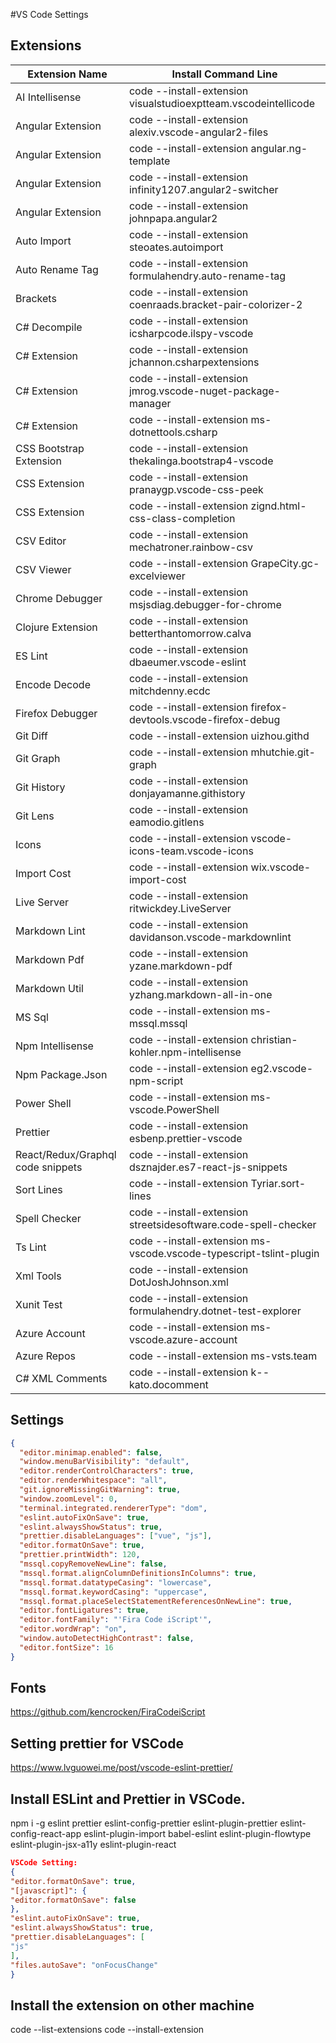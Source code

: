 #VS Code Settings

## Extensions

| Extension Name                    | Install Command Line                                               |
| --------------------------------- | ------------------------------------------------------------------ |
| AI Intellisense                   | code --install-extension visualstudioexptteam.vscodeintellicode    |
| Angular Extension                 | code --install-extension alexiv.vscode-angular2-files              |
| Angular Extension                 | code --install-extension angular.ng-template                       |
| Angular Extension                 | code --install-extension infinity1207.angular2-switcher            |
| Angular Extension                 | code --install-extension johnpapa.angular2                         |
| Auto Import                       | code --install-extension steoates.autoimport                       |
| Auto Rename Tag                   | code --install-extension formulahendry.auto-rename-tag             |
| Brackets                          | code --install-extension coenraads.bracket-pair-colorizer-2        |
| C# Decompile                      | code --install-extension icsharpcode.ilspy-vscode                  |
| C# Extension                      | code --install-extension jchannon.csharpextensions                 |
| C# Extension                      | code --install-extension jmrog.vscode-nuget-package-manager        |
| C# Extension                      | code --install-extension ms-dotnettools.csharp                     |
| CSS Bootstrap Extension           | code --install-extension thekalinga.bootstrap4-vscode              |
| CSS Extension                     | code --install-extension pranaygp.vscode-css-peek                  |
| CSS Extension                     | code --install-extension zignd.html-css-class-completion           |
| CSV Editor                        | code --install-extension mechatroner.rainbow-csv                   |
| CSV Viewer                        | code --install-extension GrapeCity.gc-excelviewer                  |
| Chrome Debugger                   | code --install-extension msjsdiag.debugger-for-chrome              |
| Clojure Extension                 | code --install-extension betterthantomorrow.calva                  |
| ES Lint                           | code --install-extension dbaeumer.vscode-eslint                    |
| Encode Decode                     | code --install-extension mitchdenny.ecdc                           |
| Firefox Debugger                  | code --install-extension firefox-devtools.vscode-firefox-debug     |
| Git Diff                          | code --install-extension uizhou.githd                              |
| Git Graph                         | code --install-extension mhutchie.git-graph                        |
| Git History                       | code --install-extension donjayamanne.githistory                   |
| Git Lens                          | code --install-extension eamodio.gitlens                           |
| Icons                             | code --install-extension vscode-icons-team.vscode-icons            |
| Import Cost                       | code --install-extension wix.vscode-import-cost                    |
| Live Server                       | code --install-extension ritwickdey.LiveServer                     |
| Markdown Lint                     | code --install-extension davidanson.vscode-markdownlint            |
| Markdown Pdf                      | code --install-extension yzane.markdown-pdf                        |
| Markdown Util                     | code --install-extension yzhang.markdown-all-in-one                |
| MS Sql                            | code --install-extension ms-mssql.mssql                            |
| Npm Intellisense                  | code --install-extension christian-kohler.npm-intellisense         |
| Npm Package.Json                  | code --install-extension eg2.vscode-npm-script                     |
| Power Shell                       | code --install-extension ms-vscode.PowerShell                      |
| Prettier                          | code --install-extension esbenp.prettier-vscode                    |
| React/Redux/Graphql code snippets | code --install-extension dsznajder.es7-react-js-snippets           |
| Sort Lines                        | code --install-extension Tyriar.sort-lines                         |
| Spell Checker                     | code --install-extension streetsidesoftware.code-spell-checker     |
| Ts Lint                           | code --install-extension ms-vscode.vscode-typescript-tslint-plugin |
| Xml Tools                         | code --install-extension DotJoshJohnson.xml                        |
| Xunit Test                        | code --install-extension formulahendry.dotnet-test-explorer        |
| Azure Account                     | code --install-extension ms-vscode.azure-account                   |
| Azure Repos                       | code --install-extension ms-vsts.team                              |
| C# XML Comments                   | code --install-extension k--kato.docomment                         |

## Settings

```json
{
  "editor.minimap.enabled": false,
  "window.menuBarVisibility": "default",
  "editor.renderControlCharacters": true,
  "editor.renderWhitespace": "all",
  "git.ignoreMissingGitWarning": true,
  "window.zoomLevel": 0,
  "terminal.integrated.rendererType": "dom",
  "eslint.autoFixOnSave": true,
  "eslint.alwaysShowStatus": true,
  "prettier.disableLanguages": ["vue", "js"],
  "editor.formatOnSave": true,
  "prettier.printWidth": 120,
  "mssql.copyRemoveNewLine": false,
  "mssql.format.alignColumnDefinitionsInColumns": true,
  "mssql.format.datatypeCasing": "lowercase",
  "mssql.format.keywordCasing": "uppercase",
  "mssql.format.placeSelectStatementReferencesOnNewLine": true,
  "editor.fontLigatures": true,
  "editor.fontFamily": "'Fira Code iScript'",
  "editor.wordWrap": "on",
  "window.autoDetectHighContrast": false,
  "editor.fontSize": 16
}
```

## Fonts

https://github.com/kencrocken/FiraCodeiScript

## Setting prettier for VSCode

https://www.lvguowei.me/post/vscode-eslint-prettier/

## Install ESLint and Prettier in VSCode.

npm i -g eslint prettier eslint-config-prettier eslint-plugin-prettier eslint-config-react-app eslint-plugin-import babel-eslint eslint-plugin-flowtype eslint-plugin-jsx-a11y eslint-plugin-react

```json
VSCode Setting:
{
"editor.formatOnSave": true,
"[javascript]": {
"editor.formatOnSave": false
},
"eslint.autoFixOnSave": true,
"eslint.alwaysShowStatus": true,
"prettier.disableLanguages": [
"js"
],
"files.autoSave": "onFocusChange"
}
```

## Install the extension on other machine

code --list-extensions
code --install-extension <Extension Name>
